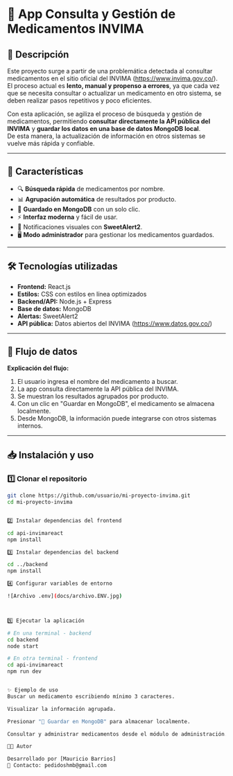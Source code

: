 # 💊 App Consulta y Gestión de Medicamentos INVIMA

## 📌 Descripción

Este proyecto surge a partir de una problemática detectada al consultar medicamentos en el sitio oficial del INVIMA (https://www.invima.gov.co/).  
El proceso actual es **lento, manual y propenso a errores**, ya que cada vez que se necesita consultar o actualizar un medicamento en otro sistema, se deben realizar pasos repetitivos y poco eficientes.

Con esta aplicación, se agiliza el proceso de búsqueda y gestión de medicamentos, permitiendo **consultar directamente la API pública del INVIMA** y **guardar los datos en una base de datos MongoDB local**.  
De esta manera, la actualización de información en otros sistemas se vuelve más rápida y confiable.

---

## 🚀 Características

- 🔍 **Búsqueda rápida** de medicamentos por nombre.
- 📊 **Agrupación automática** de resultados por producto.
- 💾 **Guardado en MongoDB** con un solo clic.
- ⚡ **Interfaz moderna** y fácil de usar.
- 🔔 Notificaciones visuales con **SweetAlert2**.
- 🖥 **Modo administrador** para gestionar los medicamentos guardados.

---

## 🛠 Tecnologías utilizadas

- **Frontend:** React.js
- **Estilos:** CSS con estilos en línea optimizados
- **Backend/API:** Node.js + Express
- **Base de datos:** MongoDB
- **Alertas:** SweetAlert2
- **API pública:** Datos abiertos del INVIMA (https://www.datos.gov.co/)

---

## 📂 Flujo de datos

**Explicación del flujo:**

1. El usuario ingresa el nombre del medicamento a buscar.
2. La app consulta directamente la API pública del INVIMA.
3. Se muestran los resultados agrupados por producto.
4. Con un clic en "Guardar en MongoDB", el medicamento se almacena localmente.
5. Desde MongoDB, la información puede integrarse con otros sistemas internos.

---

## 📥 Instalación y uso

### 1️⃣ Clonar el repositorio

```bash
git clone https://github.com/usuario/mi-proyecto-invima.git
cd mi-proyecto-invima


2️⃣ Instalar dependencias del frontend

cd api-invimareact
npm install

3️⃣ Instalar dependencias del backend

cd ../backend
npm install

4️⃣ Configurar variables de entorno

![Archivo .env](docs/archivo.ENV.jpg)



5️⃣ Ejecutar la aplicación

# En una terminal - backend
cd backend
node start

# En otra terminal - frontend
cd api-invimareact
npm run dev


✨ Ejemplo de uso
Buscar un medicamento escribiendo mínimo 3 caracteres.

Visualizar la información agrupada.

Presionar "💾 Guardar en MongoDB" para almacenar localmente.

Consultar y administrar medicamentos desde el módulo de administración.

👨‍💻 Autor

Desarrollado por [Mauricio Barrios]
📧 Contacto: pedidoshmb@gmail.com



```
